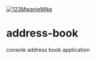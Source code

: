 [![123MwanjeMike](https://circleci.com/gh/123MwanjeMike/address-book.svg?style=svg)](https://app.circleci.com/pipelines/github/123MwanjeMike/address-book) 
# address-book
console address book application
